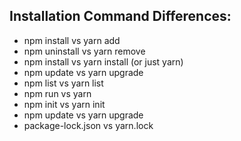 ## Installation Command Differences:

- npm install <package>     vs    yarn add <package>
- npm uninstall <package>   vs    yarn remove <package>
- npm install               vs    yarn install (or just yarn)
- npm update                vs    yarn upgrade
- npm list                  vs    yarn list
- npm run <script-name>     vs    yarn <script-name>
- npm init                  vs    yarn init
- npm update <package>      vs    yarn upgrade <package>
- package-lock.json         vs    yarn.lock
